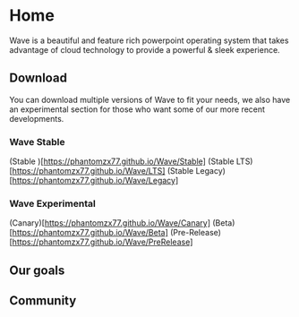 # Home
Wave is a beautiful and feature rich powerpoint operating system that takes advantage of cloud technology to provide a powerful & sleek experience.

## Download
You can download multiple versions of Wave to fit your needs, we also have an experimental section for those who want some of our more recent developments.

### Wave Stable

(Stable )[https://phantomzx77.github.io/Wave/Stable]
(Stable LTS)[https://phantomzx77.github.io/Wave/LTS]
(Stable Legacy)[https://phantomzx77.github.io/Wave/Legacy]

### Wave Experimental

(Canary)[https://phantomzx77.github.io/Wave/Canary]
(Beta)[https://phantomzx77.github.io/Wave/Beta]
(Pre-Release)[https://phantomzx77.github.io/Wave/PreRelease]

## Our goals

## Community

